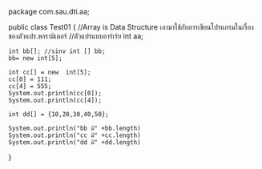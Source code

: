 package com.sau.dti.aa;

public class Test01 {
    //Array is Data Structure เอามาใช้กับการเขียนโปรแกรมในเรื่องของตัวแปร.พารามิเตอร์
    //ตัวแปรแบบอาร์เร์ย
    int aa;

    int bb[]; //sinv int [] bb;
    bb= new int[5];

    int cc[] = new  int[5];
    cc[0] = 111;
    cc[4] = 555;
    System.out.println(cc[0]);
    System.out.println(cc[4]);

    int dd[] = {10,20,30,40,50};

    System.out.println("bb มี" +bb.length)
    System.out.println("cc มี" +cc.length)
    System.out.println("dd มี" +dd.length)
}
